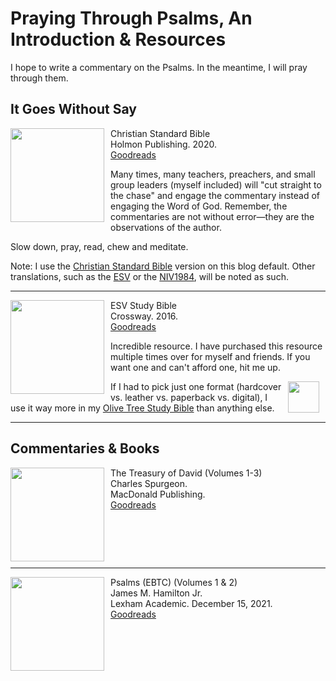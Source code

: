 # Praying Through Psalms, An Introduction & Resources

<style>

  img {
    padding-right: 10px;
    padding-bottom: 10px;
    width: 150px;
    float: left;
  }

  .olive {
    padding-left: 10px;
    width: 50px;
    float: right
  }

 </style>

I hope to write a commentary on the Psalms. In the meantime, I will pray through them.

## It Goes Without Say

<img src="/images/bible-csb-study.jpg">Christian Standard Bible  
Holmon Publishing. 2020.  
[Goodreads](https://www.goodreads.com/book/show/30746885-csb-study-bible)

Many times, many teachers, preachers, and small group leaders (myself included) will "cut straight to the chase" and engage the commentary instead of engaging the Word of God. Remember, the commentaries are not without error—they are the observations of the author.

Slow down, pray, read, chew and meditate.

Note: I use the [Christian Standard Bible](https://csbible.com) version on this blog default. Other translations, such as the [ESV](https://www.crossway.org/bibles/) or the [NIV1984](https://bibleportal.com/version/NIV1984), will be noted as such.

<p style="clear:both;">

---

<img src="/images/bible-esv-study.jpg">ESV Study Bible  
Crossway. 2016.  
[Goodreads](https://www.goodreads.com/book/show/5031805-esv-study-bible?ac=1&from_search=true&qid=BEzDEv7NUE&rank=1)

Incredible resource. I have purchased this resource multiple times over for myself and friends. If you want one and can't afford one, hit me up.

<img class="olive" src="/images/icon-bible-olive-tree.png">If I had to pick just one format (hardcover vs. leather vs. paperback vs. digital), I use it way more in my [Olive Tree Study Bible](https://www.olivetree.com) than anything else.  

<p style="clear:both;">

---

## Commentaries & Books

<img src="/images/commentary-psalms-treasury-of-david-spurgeon.jpg">The Treasury of David (Volumes 1-3)  
Charles Spurgeon.  
MacDonald Publishing.  
[Goodreads](https://www.goodreads.com/book/show/929973.The_Treasury_Of_David_Volumes_1_3)

<p style="clear:both;">

---

<img src="/images/commentary-psalms-hamilton.jpg">Psalms (EBTC) (Volumes 1 & 2)  
James M. Hamilton Jr.  
Lexham Academic. December 15, 2021.  
[Goodreads](https://www.goodreads.com/book/show/59694368-psalms-volume-i?from_search=true&from_srp=true&qid=JyuA1mwZ60&rank=1)

